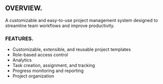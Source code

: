 ## OVERVIEW.

A customizable and easy-to-use project management system designed to streamline team workflows and improve productivity.

### FEATURES.

- Customizable, extensible, and reusable project templates
- Role-based access control
- Analytics
- Task creation, assignment, and tracking
- Progress monitoring and reporting
- Project organization
